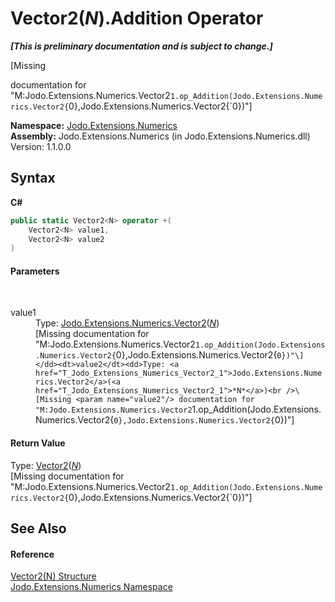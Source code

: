 # Vector2(*N*).Addition Operator 
 _**\[This is preliminary documentation and is subject to change.\]**_

\[Missing <summary> documentation for "M:Jodo.Extensions.Numerics.Vector2`1.op_Addition(Jodo.Extensions.Numerics.Vector2{`0},Jodo.Extensions.Numerics.Vector2{`0})"\]

**Namespace:**&nbsp;<a href="N_Jodo_Extensions_Numerics">Jodo.Extensions.Numerics</a><br />**Assembly:**&nbsp;Jodo.Extensions.Numerics (in Jodo.Extensions.Numerics.dll) Version: 1.1.0.0

## Syntax

**C#**<br />
``` C#
public static Vector2<N> operator +(
	Vector2<N> value1,
	Vector2<N> value2
)
```


#### Parameters
&nbsp;<dl><dt>value1</dt><dd>Type: <a href="T_Jodo_Extensions_Numerics_Vector2_1">Jodo.Extensions.Numerics.Vector2</a>(<a href="T_Jodo_Extensions_Numerics_Vector2_1">*N*</a>)<br />\[Missing <param name="value1"/> documentation for "M:Jodo.Extensions.Numerics.Vector2`1.op_Addition(Jodo.Extensions.Numerics.Vector2{`0},Jodo.Extensions.Numerics.Vector2{`0})"\]</dd><dt>value2</dt><dd>Type: <a href="T_Jodo_Extensions_Numerics_Vector2_1">Jodo.Extensions.Numerics.Vector2</a>(<a href="T_Jodo_Extensions_Numerics_Vector2_1">*N*</a>)<br />\[Missing <param name="value2"/> documentation for "M:Jodo.Extensions.Numerics.Vector2`1.op_Addition(Jodo.Extensions.Numerics.Vector2{`0},Jodo.Extensions.Numerics.Vector2{`0})"\]</dd></dl>

#### Return Value
Type: <a href="T_Jodo_Extensions_Numerics_Vector2_1">Vector2</a>(<a href="T_Jodo_Extensions_Numerics_Vector2_1">*N*</a>)<br />\[Missing <returns> documentation for "M:Jodo.Extensions.Numerics.Vector2`1.op_Addition(Jodo.Extensions.Numerics.Vector2{`0},Jodo.Extensions.Numerics.Vector2{`0})"\]

## See Also


#### Reference
<a href="T_Jodo_Extensions_Numerics_Vector2_1">Vector2(N) Structure</a><br /><a href="N_Jodo_Extensions_Numerics">Jodo.Extensions.Numerics Namespace</a><br />